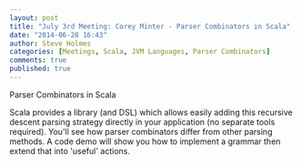 ```yaml
---
layout: post
title: "July 3rd Meeting: Corey Minter - Parser Combinators in Scala"
date: "2014-06-28 16:43"
author: Steve Holmes
categories: [Meetings, Scala, JVM Languages, Parser Combinators]
comments: true
published: true
---
```


Parser Combinators in Scala

Scala provides a library (and DSL) which allows easily adding this recursive descent parsing strategy directly in your application (no separate tools required).  You'll see how parser combinators differ from other parsing methods.  A code demo will show you how to implement a grammar then extend that into 'useful' actions.
